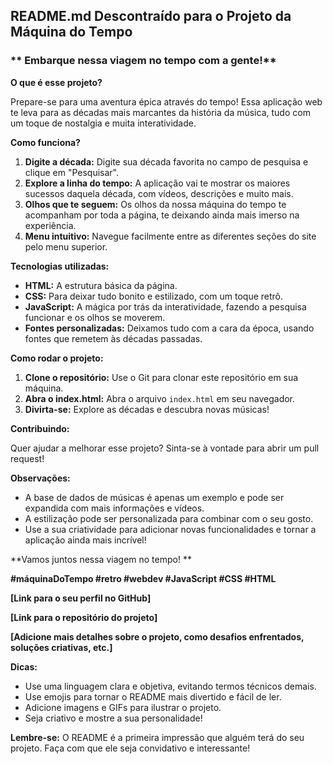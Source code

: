 ## **README.md Descontraído para o Projeto da Máquina do Tempo**

### ** Embarque nessa viagem no tempo com a gente!**

**O que é esse projeto?**

Prepare-se para uma aventura épica através do tempo! Essa aplicação web te leva para as décadas mais marcantes da história da música, tudo com um toque de nostalgia e muita interatividade. 

**Como funciona?**

1. **Digite a década:** Digite sua década favorita no campo de pesquisa e clique em "Pesquisar".
2. **Explore a linha do tempo:** A aplicação vai te mostrar os maiores sucessos daquela década, com vídeos, descrições e muito mais.
3. **Olhos que te seguem:** Os olhos da nossa máquina do tempo te acompanham por toda a página, te deixando ainda mais imerso na experiência.
4. **Menu intuitivo:** Navegue facilmente entre as diferentes seções do site pelo menu superior.

**Tecnologias utilizadas:**

* **HTML:** A estrutura básica da página.
* **CSS:** Para deixar tudo bonito e estilizado, com um toque retrô.
* **JavaScript:** A mágica por trás da interatividade, fazendo a pesquisa funcionar e os olhos se moverem.
* **Fontes personalizadas:** Deixamos tudo com a cara da época, usando fontes que remetem às décadas passadas.

**Como rodar o projeto:**

1. **Clone o repositório:** Use o Git para clonar este repositório em sua máquina.
2. **Abra o index.html:** Abra o arquivo `index.html` em seu navegador.
3. **Divirta-se:** Explore as décadas e descubra novas músicas!

**Contribuindo:**

Quer ajudar a melhorar esse projeto? Sinta-se à vontade para abrir um pull request! 

**Observações:**

* A base de dados de músicas é apenas um exemplo e pode ser expandida com mais informações e vídeos.
* A estilização pode ser personalizada para combinar com o seu gosto.
* Use a sua criatividade para adicionar novas funcionalidades e tornar a aplicação ainda mais incrível!

**Vamos juntos nessa viagem no tempo! **

**#máquinaDoTempo #retro #webdev #JavaScript #CSS #HTML**

**[Link para o seu perfil no GitHub]**

**[Link para o repositório do projeto]**

**[Adicione mais detalhes sobre o projeto, como desafios enfrentados, soluções criativas, etc.]**

**Dicas:**

* Use uma linguagem clara e objetiva, evitando termos técnicos demais.
* Use emojis para tornar o README mais divertido e fácil de ler.
* Adicione imagens e GIFs para ilustrar o projeto.
* Seja criativo e mostre a sua personalidade!

**Lembre-se:** O README é a primeira impressão que alguém terá do seu projeto. Faça com que ele seja convidativo e interessante!
